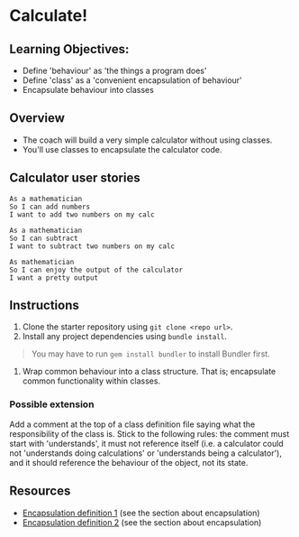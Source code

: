 # Calculate!

## Learning Objectives:

- Define 'behaviour' as 'the things a program does'
- Define 'class' as a 'convenient encapsulation of behaviour'
- Encapsulate behaviour into classes

## Overview

* The coach will build a very simple calculator without using classes.
* You'll use classes to encapsulate the calculator code.

## Calculator user stories

```
As a mathematician
So I can add numbers
I want to add two numbers on my calc
```

```
As a mathematician
So I can subtract
I want to subtract two numbers on my calc
```

```
As mathematician
So I can enjoy the output of the calculator
I want a pretty output
```

## Instructions

1. Clone the starter repository using `git clone <repo url>`.
1. Install any project dependencies using `bundle install`.

> You may have to run `gem install bundler` to install Bundler first.

1. Wrap common behaviour into a class structure. That is; encapsulate common functionality within classes.

### Possible extension

Add a comment at the top of a class definition file saying what the responsibility of the class is. Stick to the following rules: the comment must start with 'understands', it must not reference itself (i.e. a calculator could not 'understands doing calculations' or 'understands being a calculator'), and it should reference the behaviour of the object, not its state.

## Resources

* [Encapsulation definition 1](http://roboprog010.github.io/posts/technical/week5.html) (see the section about encapsulation)
* [Encapsulation definition 2](https://devblast.com/b/ruby-inheritance-encapsulation-polymorphism) (see the section about encapsulation)